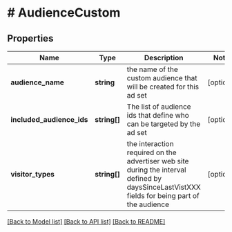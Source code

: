 # # AudienceCustom

## Properties

Name | Type | Description | Notes
------------ | ------------- | ------------- | -------------
**audience_name** | **string** | the name of the custom audience that will be created for this ad set | [optional]
**included_audience_ids** | **string[]** | The list of audience ids that define who can be targeted by the ad set | [optional]
**visitor_types** | **string[]** | the interaction required on the advertiser web site during the interval defined by daysSinceLastVistXXX fields for being part of the audience | [optional]

[[Back to Model list]](../../README.md#models) [[Back to API list]](../../README.md#endpoints) [[Back to README]](../../README.md)
